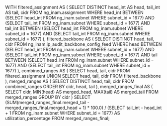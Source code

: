 WITH filtered_assignment AS (
    SELECT DISTINCT head_int AS head, tail_int AS tail, cidr
    FROM ng_inam.assignment
    WHERE head_int BETWEEN 
        (SELECT head_int FROM ng_inam.subnet WHERE subnet_id = 1677) 
        AND (SELECT tail_int FROM ng_inam.subnet WHERE subnet_id = 1677)
      AND tail_int BETWEEN 
        (SELECT head_int FROM ng_inam.subnet WHERE subnet_id = 1677) 
        AND (SELECT tail_int FROM ng_inam.subnet WHERE subnet_id = 1677)
),
filtered_backbone AS (
    SELECT DISTINCT head, tail, cidr
    FROM ng_inam.ip_audit_backbone_config_feed
    WHERE head BETWEEN 
        (SELECT head_int FROM ng_inam.subnet WHERE subnet_id = 1677) 
        AND (SELECT tail_int FROM ng_inam.subnet WHERE subnet_id = 1677)
      AND tail BETWEEN 
        (SELECT head_int FROM ng_inam.subnet WHERE subnet_id = 1677) 
        AND (SELECT tail_int FROM ng_inam.subnet WHERE subnet_id = 1677)
),
combined_ranges AS (
    SELECT head, tail, cidr FROM filtered_assignment
    UNION
    SELECT head, tail, cidr FROM filtered_backbone
),
merged_ranges AS (
    SELECT DISTINCT 
        head, 
        tail, 
        cidr
    FROM combined_ranges
    ORDER BY cidr, head, tail
),
merged_ranges_final AS (
    SELECT 
        cidr,
        MIN(head) AS merged_head,
        MAX(tail) AS merged_tail
    FROM merged_ranges
    GROUP BY cidr
)
SELECT 
    (SUM(merged_ranges_final.merged_tail - merged_ranges_final.merged_head + 1) * 100.0) /
    (SELECT tail_int - head_int + 1 FROM ng_inam.subnet WHERE subnet_id = 1677) AS utilization_percentage
FROM merged_ranges_final;
